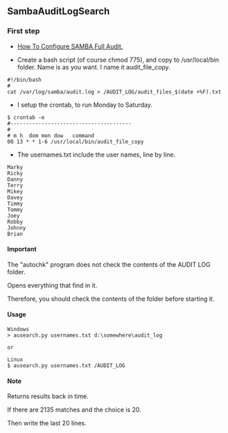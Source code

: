 SambaAuditLogSearch
-----

### First step

- <a href="http://linux-sys-adm.com/ubuntu-16.04-lts-how-to-configure-samba-full-audit/">How To Configure SAMBA Full Audit.</a> 


- Create a bash script (of course chmod 775), and copy to /usr/local/bin folder. 
Name is as you want. I name it audit_file_copy.

```
#!/bin/bash
#
cat /var/log/samba/audit.log > /AUDIT_LOG/audit_files_$(date +%F).txt
```
- I setup the crontab, to run Monday to Saturday.

```
$ crontab -e
#---------------------------------------
#
# m h  dom mon dow   command
00 13 * * 1-6 /usr/local/bin/audit_file_copy
```

- The usernames.txt include the user names, line by line.
```
Marky
Ricky
Danny
Terry
Mikey
Davey
Timmy
Tommy
Joey
Robby
Johnny
Brian
```

#### Important

The "autochk" program does not check the contents of the AUDIT LOG folder.

Opens everything that find in it.

Therefore, you should check the contents of the folder before starting it.

#### Usage

```
Windows
> ausearch.py usernames.txt d:\somewhere\audit_log

or

Linux
$ ausearch.py usernames.txt /AUDIT_LOG
```

#### Note

Returns results back in time.

If there are 2135 matches and the choice is 20.

Then write the last 20 lines.